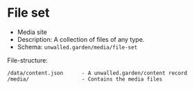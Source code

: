 # File set

 - Media site
 - Description: A collection of files of any type.
 - Schema: `unwalled.garden/media/file-set`

File-structure:

```
/data/content.json      - A unwalled.garden/content record
/media/                 - Contains the media files
```